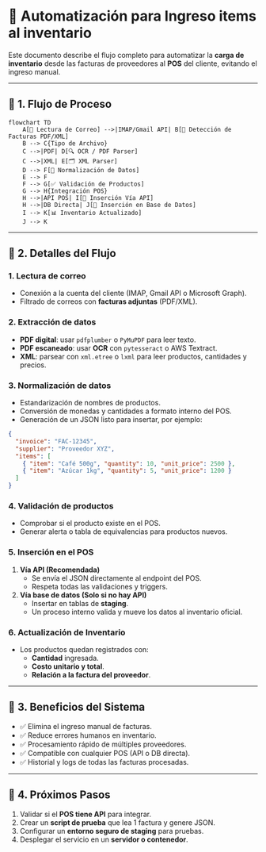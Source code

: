 # 🤖 Automatización para Ingreso items al inventario

Este documento describe el flujo completo para automatizar la **carga de inventario** desde las facturas de proveedores al **POS** del cliente, evitando el ingreso manual.

---

## 🔹 1. Flujo de Proceso

```mermaid
flowchart TD
    A[📧 Lectura de Correo] -->|IMAP/Gmail API| B[📎 Detección de Facturas PDF/XML]
    B --> C{Tipo de Archivo}
    C -->|PDF| D[🔍 OCR / PDF Parser]
    C -->|XML| E[🗂️ XML Parser]
    D --> F[🧹 Normalización de Datos]
    E --> F
    F --> G[✅ Validación de Productos]
    G --> H{Integración POS}
    H -->|API POS| I[💾 Inserción Vía API]
    H -->|DB Directa| J[💾 Inserción en Base de Datos]
    I --> K[📊 Inventario Actualizado]
    J --> K
```

---

## 🔹 2. Detalles del Flujo

### **1. Lectura de correo**
- Conexión a la cuenta del cliente (IMAP, Gmail API o Microsoft Graph).
- Filtrado de correos con **facturas adjuntas** (PDF/XML).

### **2. Extracción de datos**
- **PDF digital**: usar `pdfplumber` o `PyMuPDF` para leer texto.
- **PDF escaneado**: usar **OCR** con `pytesseract` o AWS Textract.
- **XML**: parsear con `xml.etree` o `lxml` para leer productos, cantidades y precios.

### **3. Normalización de datos**
- Estandarización de nombres de productos.
- Conversión de monedas y cantidades a formato interno del POS.
- Generación de un JSON listo para insertar, por ejemplo:

```json
{
  "invoice": "FAC-12345",
  "supplier": "Proveedor XYZ",
  "items": [
    { "item": "Café 500g", "quantity": 10, "unit_price": 2500 },
    { "item": "Azúcar 1kg", "quantity": 5, "unit_price": 1200 }
  ]
}
```

### **4. Validación de productos**
- Comprobar si el producto existe en el POS.
- Generar alerta o tabla de equivalencias para productos nuevos.

### **5. Inserción en el POS**
1. **Vía API (Recomendada)**
   - Se envía el JSON directamente al endpoint del POS.
   - Respeta todas las validaciones y triggers.
2. **Vía base de datos (Solo si no hay API)**
   - Insertar en tablas de **staging**.
   - Un proceso interno valida y mueve los datos al inventario oficial.

### **6. Actualización de Inventario**
- Los productos quedan registrados con:
  - **Cantidad** ingresada.
  - **Costo unitario y total**.
  - **Relación a la factura del proveedor**.

---

## 🔹 3. Beneficios del Sistema

- ✅ Elimina el ingreso manual de facturas.
- ✅ Reduce errores humanos en inventario.
- ✅ Procesamiento rápido de múltiples proveedores.
- ✅ Compatible con cualquier POS (API o DB directa).
- ✅ Historial y logs de todas las facturas procesadas.

---

## 🔹 4. Próximos Pasos

1. Validar si el **POS tiene API** para integrar.
2. Crear un **script de prueba** que lea 1 factura y genere JSON.
3. Configurar un **entorno seguro de staging** para pruebas.
4. Desplegar el servicio en un **servidor o contenedor**.

